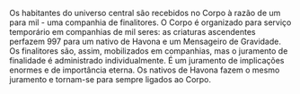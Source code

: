 ﻿Os habitantes do universo central são recebidos no Corpo à razão de um para mil - uma companhia de finalitores. O Corpo é organizado para  serviço temporário em companhias de mil seres: as criaturas ascendentes perfazem 997 para um nativo de Havona e um Mensageiro de Gravidade. Os finalitores são, assim, mobilizados em companhias, mas o juramento de finalidade é administrado individualmente. É um juramento de implicações enormes e de importância eterna. Os nativos de Havona fazem o mesmo juramento e tornam-se para sempre ligados ao Corpo.